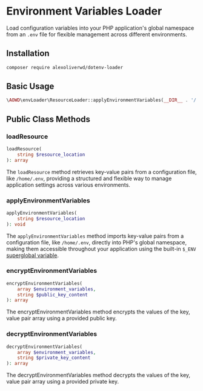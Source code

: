 # Environment Variables Loader

Load configuration variables into your PHP application's global namespace from an `.env` file for flexible management across different environments.
## Installation

```bash
composer require alexoliverwd/dotenv-loader
```

## Basic Usage

```php
\AOWD\envLoader\ResourceLoader::applyEnvironmentVariables(__DIR__ . '/.env');
```

## Public Class Methods

### loadResource

```php
loadResource(
	string $resource_location
): array
```

The `loadResource` method retrieves key-value pairs from a configuration file, like `/home/.env`, providing a structured and flexible way to manage application settings across various environments.
### applyEnvironmentVariables

```php
applyEnvironmentVariables(
	string $resource_location
): void
```

The `applyEnvironmentVariables` method imports key-value pairs from a configuration file, like `/home/.env`, directly into PHP's global namespace, making them accessible throughout your application using the built-in `$_ENV`[ superglobal variable](https://www.php.net/manual/en/reserved.variables.environment).
### encryptEnvironmentVariables

```php
encryptEnvironmentVariables(
	array $environment_variables,
	string $public_key_content
): array
```

The encryptEnvironmentVariables method encrypts the values of the key, value pair array using a provided public key.
### decryptEnvironmentVariables

```php
decryptEnvironmentVariables(
	array $environment_variables,
	string $private_key_content
): array
```

The decryptEnvironmentVariables method decrypts the values of the key, value pair array using a provided private key.